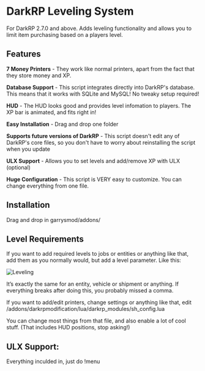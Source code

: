 DarkRP Leveling System
======================
For DarkRP 2.7.0 and above. Adds leveling functionality and allows you to limit item purchasing based on a players level.


Features
-------
**7 Money Printers** - They work like normal printers, apart from the fact that they store money and XP. 

**Database Support** - This script integrates directly into DarkRP's database. This means that it works with SQLite and MySQL! No tweaky setup required!

**HUD** - The HUD looks good and provides level infomation to players. The XP bar is animated, and fits right in!

**Easy Installation** - Drag and drop one folder

**Supports future versions of DarkRP** - This script doesn't edit any of DarkRP's core files, so you don't have to worry about reinstalling the script when you update

**ULX Support** - Allows you to set levels and add/remove XP with ULX (optional)

**Huge Configuration** - This script is VERY easy to customize. You can change everything from one file.


Installation
-------
Drag and drop in garrysmod/addons/


Level Requirements
--------
If you want to add required levels to jobs or entities or anything like that, add them as you normally would, but add a level parameter. Like this:

![Leveling](http://i.imgur.com/sIputUy.png)

It’s exactly the same for an entity, vehicle or shipment or anything. If everything breaks after doing this, you probably missed a comma.

If you want to add/edit printers, change settings or anything like that, edit /addons/darkrpmodification/lua/darkrp_modules/sh_config.lua

You can change most things from that file, and also enable a lot of cool stuff. (That includes HUD positions, stop asking!)


ULX Support:
---------------------
Everything inculded in, just do !menu


